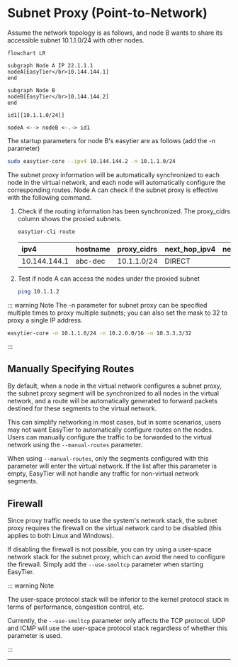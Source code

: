 # Subnet Proxy (Point-to-Network)

Assume the network topology is as follows, and node B wants to share its accessible subnet 10.1.1.0/24 with other nodes.

```mermaid
flowchart LR

subgraph Node A IP 22.1.1.1
nodeA[EasyTier</br>10.144.144.1]
end

subgraph Node B
nodeB[EasyTier</br>10.144.144.2]
end

id1[[10.1.1.0/24]]

nodeA <--> nodeB <-.-> id1

```

The startup parameters for node B's easytier are as follows (add the -n parameter)

```sh
sudo easytier-core --ipv4 10.144.144.2 -n 10.1.1.0/24
```

The subnet proxy information will be automatically synchronized to each node in the virtual network, and each node will automatically configure the corresponding routes. Node A can check if the subnet proxy is effective with the following command.

1. Check if the routing information has been synchronized. The proxy_cidrs column shows the proxied subnets.

   ```sh
   easytier-cli route
   ```

   | ipv4         | hostname | proxy_cidrs | next_hop_ipv4 | next_hop_hostname | next_hop_lat | cost |
   | :----------- | :------- | :---------- | :------------ | :---------------- | :----------- | :--- |
   | 10.144.144.1 | abc-dec  | 10.1.1.0/24 | DIRECT        |                   | 3.25         | 1    |

2. Test if node A can access the nodes under the proxied subnet

   ```sh
   ping 10.1.1.2
   ```

::: warning Note
The -n parameter for subnet proxy can be specified multiple times to proxy multiple subnets; you can also set the mask to 32 to proxy a single IP address.

```sh
easytier-core -n 10.1.1.0/24 -n 10.2.0.0/16 -n 10.3.3.3/32
```

:::

## Manually Specifying Routes

By default, when a node in the virtual network configures a subnet proxy, the subnet proxy segment will be synchronized to all nodes in the virtual network, and a route will be automatically generated to forward packets destined for these segments to the virtual network.

This can simplify networking in most cases, but in some scenarios, users may not want EasyTier to automatically configure routes on the nodes. Users can manually configure the traffic to be forwarded to the virtual network using the `--manual-routes` parameter.

When using `--manual-routes`, only the segments configured with this parameter will enter the virtual network. If the list after this parameter is empty, EasyTier will not handle any traffic for non-virtual network segments.

## Firewall

Since proxy traffic needs to use the system's network stack, the subnet proxy requires the firewall on the virtual network card to be disabled (this applies to both Linux and Windows).

If disabling the firewall is not possible, you can try using a user-space network stack for the subnet proxy, which can avoid the need to configure the firewall. Simply add the `--use-smoltcp` parameter when starting EasyTier.

::: warning Note

The user-space protocol stack will be inferior to the kernel protocol stack in terms of performance, congestion control, etc.

Currently, the `--use-smoltcp` parameter only affects the TCP protocol. UDP and ICMP will use the user-space protocol stack regardless of whether this parameter is used.

:::

---
